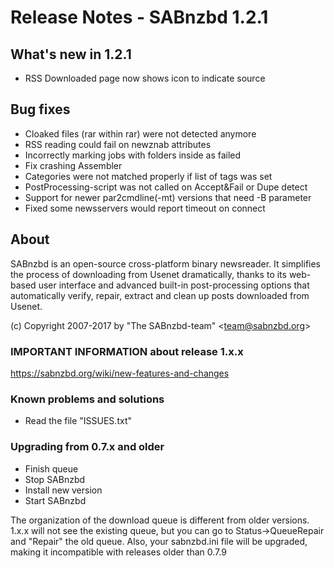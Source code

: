 Release Notes  -  SABnzbd 1.2.1
====================================

## What's new in 1.2.1
- RSS Downloaded page now shows icon to indicate source

## Bug fixes
- Cloaked files (rar within rar) were not detected anymore
- RSS reading could fail on newznab attributes
- Incorrectly marking jobs with folders inside as failed
- Fix crashing Assembler
- Categories were not matched properly if list of tags was set
- PostProcessing-script was not called on Accept&Fail or Dupe detect
- Support for newer par2cmdline(-mt) versions that need -B parameter
- Fixed some newsservers would report timeout on connect

## About
  SABnzbd is an open-source cross-platform binary newsreader.
  It simplifies the process of downloading from Usenet dramatically,
  thanks to its web-based user interface and advanced
  built-in post-processing options that automatically verify, repair,
  extract and clean up posts downloaded from Usenet.

  (c) Copyright 2007-2017 by "The SABnzbd-team" \<team@sabnzbd.org\>

### IMPORTANT INFORMATION about release 1.x.x
<https://sabnzbd.org/wiki/new-features-and-changes>

### Known problems and solutions
- Read the file "ISSUES.txt"

### Upgrading from 0.7.x and older
- Finish queue
- Stop SABnzbd
- Install new version
- Start SABnzbd

The organization of the download queue is different from older versions.
1.x.x will not see the existing queue, but you can go to
Status->QueueRepair and "Repair" the old queue.
Also, your sabnzbd.ini file will be upgraded, making it
incompatible with releases older than 0.7.9
